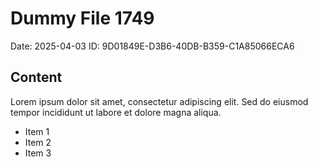 # Dummy File 1749

Date: 2025-04-03
ID: 9D01849E-D3B6-40DB-B359-C1A85066ECA6

## Content

Lorem ipsum dolor sit amet, consectetur adipiscing elit.
Sed do eiusmod tempor incididunt ut labore et dolore magna aliqua.

* Item 1
* Item 2
* Item 3
